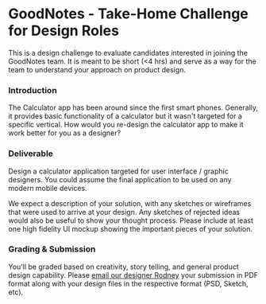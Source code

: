 GoodNotes - Take-Home Challenge for Design Roles
===
This is a design challenge to evaluate candidates interested in joining the GoodNotes team. It is meant to be short (<4 hrs) and serve as a way for the team to understand your approach on product design.

### Introduction

The Calculator app has been around since the first smart phones. Generally, it provides basic functionality of a calculator but it wasn't targeted for a specific vertical. How would you re-design the calculator app to make it work better for you as a designer?

### Deliverable
Design a calculator application targeted for user interface / graphic designers. You could assume the final application to be used on any modern mobile devices.

We expect a description of your solution, with any sketches or wireframes that were used to arrive at your design. Any sketches of rejected ideas would also be useful to show your thought process. Please include at least one high fidelity UI mockup showing the important pieces of your solution.

### Grading & Submission
You'll be graded based on creativity, story telling, and general product design capability. Please [email our designer Rodney](mailto:rodney@goodnotes.com?subject=GoodNotes) your submission in PDF format along with your design files in the respective format (PSD, Sketch, etc).
